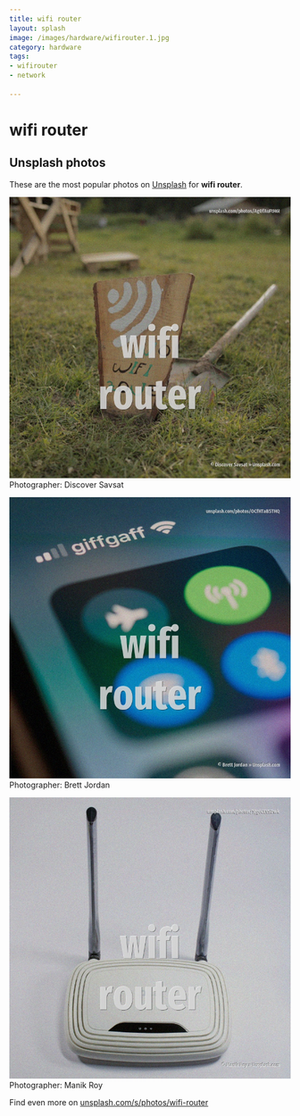 ```yaml
---
title: wifi router
layout: splash
image: /images/hardware/wifirouter.1.jpg
category: hardware
tags:
- wifirouter
- network

---
```

# wifi router

  

 
## Unsplash photos
These are the most popular photos on [Unsplash](https://unsplash.com) for **wifi router**.
 
![wifi router](/images/hardware/wifirouter.1.jpg)
Photographer:  Discover Savsat
 
![wifi router](/images/hardware/wifirouter.2.jpg)
Photographer:  Brett Jordan
 
![wifi router](/images/hardware/wifirouter.3.jpg)
Photographer:  Manik Roy
 
Find even more on [unsplash.com/s/photos/wifi-router](https://unsplash.com/s/photos/wifi-router)
 

